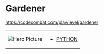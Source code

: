 # Gardener 

https://codecombat.com/play/level/gardener
<table>
<tr>
<td>

![Hero Picture](hero.png?raw=true "Hero Picture")

</td>
<td>
<ul>
<li>

[PYTHON](Gardener.py)

</li>
</td>
</tr>
<table>